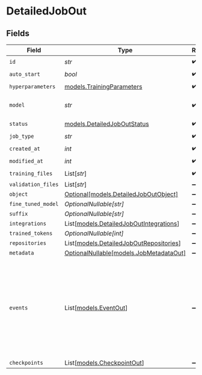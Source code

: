 # DetailedJobOut


## Fields

| Field                                                                                                                              | Type                                                                                                                               | Required                                                                                                                           | Description                                                                                                                        |
| ---------------------------------------------------------------------------------------------------------------------------------- | ---------------------------------------------------------------------------------------------------------------------------------- | ---------------------------------------------------------------------------------------------------------------------------------- | ---------------------------------------------------------------------------------------------------------------------------------- |
| `id`                                                                                                                               | *str*                                                                                                                              | :heavy_check_mark:                                                                                                                 | N/A                                                                                                                                |
| `auto_start`                                                                                                                       | *bool*                                                                                                                             | :heavy_check_mark:                                                                                                                 | N/A                                                                                                                                |
| `hyperparameters`                                                                                                                  | [models.TrainingParameters](../models/trainingparameters.md)                                                                       | :heavy_check_mark:                                                                                                                 | N/A                                                                                                                                |
| `model`                                                                                                                            | *str*                                                                                                                              | :heavy_check_mark:                                                                                                                 | The name of the model to fine-tune.                                                                                                |
| `status`                                                                                                                           | [models.DetailedJobOutStatus](../models/detailedjoboutstatus.md)                                                                   | :heavy_check_mark:                                                                                                                 | N/A                                                                                                                                |
| `job_type`                                                                                                                         | *str*                                                                                                                              | :heavy_check_mark:                                                                                                                 | N/A                                                                                                                                |
| `created_at`                                                                                                                       | *int*                                                                                                                              | :heavy_check_mark:                                                                                                                 | N/A                                                                                                                                |
| `modified_at`                                                                                                                      | *int*                                                                                                                              | :heavy_check_mark:                                                                                                                 | N/A                                                                                                                                |
| `training_files`                                                                                                                   | List[*str*]                                                                                                                        | :heavy_check_mark:                                                                                                                 | N/A                                                                                                                                |
| `validation_files`                                                                                                                 | List[*str*]                                                                                                                        | :heavy_minus_sign:                                                                                                                 | N/A                                                                                                                                |
| `object`                                                                                                                           | [Optional[models.DetailedJobOutObject]](../models/detailedjoboutobject.md)                                                         | :heavy_minus_sign:                                                                                                                 | N/A                                                                                                                                |
| `fine_tuned_model`                                                                                                                 | *OptionalNullable[str]*                                                                                                            | :heavy_minus_sign:                                                                                                                 | N/A                                                                                                                                |
| `suffix`                                                                                                                           | *OptionalNullable[str]*                                                                                                            | :heavy_minus_sign:                                                                                                                 | N/A                                                                                                                                |
| `integrations`                                                                                                                     | List[[models.DetailedJobOutIntegrations](../models/detailedjoboutintegrations.md)]                                                 | :heavy_minus_sign:                                                                                                                 | N/A                                                                                                                                |
| `trained_tokens`                                                                                                                   | *OptionalNullable[int]*                                                                                                            | :heavy_minus_sign:                                                                                                                 | N/A                                                                                                                                |
| `repositories`                                                                                                                     | List[[models.DetailedJobOutRepositories](../models/detailedjoboutrepositories.md)]                                                 | :heavy_minus_sign:                                                                                                                 | N/A                                                                                                                                |
| `metadata`                                                                                                                         | [OptionalNullable[models.JobMetadataOut]](../models/jobmetadataout.md)                                                             | :heavy_minus_sign:                                                                                                                 | N/A                                                                                                                                |
| `events`                                                                                                                           | List[[models.EventOut](../models/eventout.md)]                                                                                     | :heavy_minus_sign:                                                                                                                 | Event items are created every time the status of a fine-tuning job changes. The timestamped list of all events is accessible here. |
| `checkpoints`                                                                                                                      | List[[models.CheckpointOut](../models/checkpointout.md)]                                                                           | :heavy_minus_sign:                                                                                                                 | N/A                                                                                                                                |